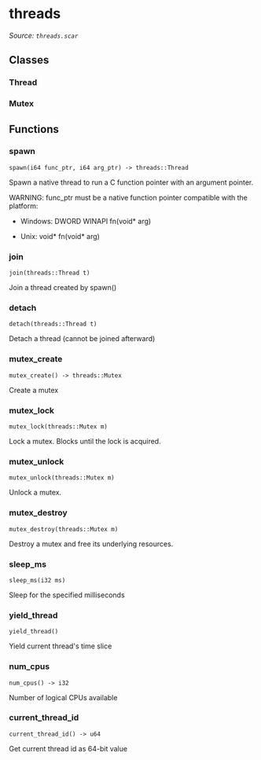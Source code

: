 # threads

*Source: `threads.scar`*

## Classes

### Thread

### Mutex


## Functions

### spawn

`spawn(i64 func_ptr, i64 arg_ptr) -> threads::Thread`

Spawn a native thread to run a C function pointer with an argument pointer.

WARNING: func_ptr must be a native function pointer compatible with the platform:

- Windows: DWORD WINAPI fn(void* arg)

- Unix:    void* fn(void* arg)


### join

`join(threads::Thread t)`

Join a thread created by spawn()

### detach

`detach(threads::Thread t)`

Detach a thread (cannot be joined afterward)

### mutex_create

`mutex_create() -> threads::Mutex`

Create a mutex

### mutex_lock

`mutex_lock(threads::Mutex m)`

Lock a mutex. Blocks until the lock is acquired.

### mutex_unlock

`mutex_unlock(threads::Mutex m)`

Unlock a mutex.

### mutex_destroy

`mutex_destroy(threads::Mutex m)`

Destroy a mutex and free its underlying resources.

### sleep_ms

`sleep_ms(i32 ms)`

Sleep for the specified milliseconds

### yield_thread

`yield_thread()`

Yield current thread's time slice

### num_cpus

`num_cpus() -> i32`

Number of logical CPUs available

### current_thread_id

`current_thread_id() -> u64`

Get current thread id as 64-bit value


